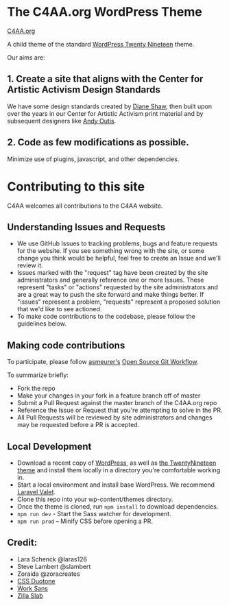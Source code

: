 # The C4AA.org WordPress Theme

[C4AA.org](https://c4aa.org)

A child theme of the standard [WordPress Twenty Nineteen](https://wordpress.org/themes/twentynineteen/) theme.

Our aims are:

## 1. Create a site that aligns with the Center for Artistic Activism Design Standards

We have some design standards created by [Diane Shaw](https://www.behance.net/dianeshaw), then built upon over the years in our Center for Artistic Activism print material and by subsequent designers like [Andy Outis](https://www.andyoutis.com/).

## 2. Code as few modifications as possible.

Minimize use of plugins, javascript, and other dependencies. 

# Contributing to this site
C4AA welcomes all contributions to the C4AA website. 

## Understanding Issues and Requests
* We use GitHub Issues to tracking problems, bugs and feature requests for the website. If you see something wrong with the site, or some change you think would be helpful, feel free to create an Issue and we'll review it. 
* Issues marked with the "request" tag have been created by the site administrators and generally reference one or more Issues. These represent "tasks" or "actions" requested by the site administrators and are a great way to push the site forward and make things better. If "issues" represent a problem, "requests" represent a proposed solution that we'd like to see actioned. 
* To make code contributions to the codebase, please follow the guidelines below. 

## Making code contributions
To participate, please follow [asmeurer's](https://github.com/asmeurer) [Open Source Git Workflow](https://www.asmeurer.com/git-workflow/).

To summarize briefly:
* Fork the repo
* Make your changes in your fork in a feature branch off of master
* Submit a Pull Request against the master branch of the C4AA.org repo
* Reference the Issue or Request that you're attempting to solve in the PR.
* All Pull Requests will be reviewed by site administrators and changes may be requested before a PR is accepted. 

## Local Development
* Download a recent copy of [WordPress](https://wordpress.org/), as well as [the TwentyNineteen theme](https://wordpress.org/themes/twentynineteen/) and install them locally in a directory you're comfortable working in. 
* Start a local environment and install base WordPress. We recommend [Laravel Valet](https://laravel.com/docs/10.x/valet).
* Clone this repo into your wp-content/themes directory. 
* Once the theme is cloned, run `npm install` to download dependencies.
* `npm run dev` - Start the Sass watcher for development.
* `npm run prod` – Minify CSS before opening a PR.

## Credit:

- Lara Schenck @laras126
- Steve Lambert @slambert
- Zoraida @zoracreates
- [CSS Duotone](https://cssduotone.com/)
- [Work Sans](https://fonts.google.com/specimen/Work+Sans)
- [Zilla Slab](https://fonts.google.com/specimen/Zilla+Slab)